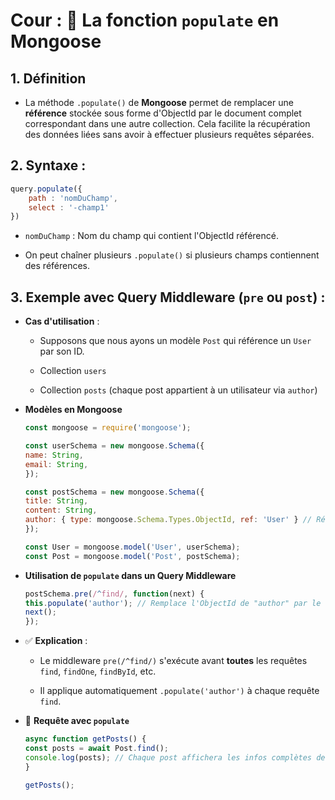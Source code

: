 # Cour :  🚀 **La fonction `populate` en Mongoose**  

## 1. **Définition**  

- La méthode `.populate()` de **Mongoose** permet de remplacer une **référence** stockée sous forme d'ObjectId par le document complet correspondant dans une autre collection. Cela facilite la récupération des données liées sans avoir à effectuer plusieurs requêtes séparées.

## 2. **Syntaxe :**  

```js
query.populate({
    path : 'nomDuChamp',
    select : '-champ1'
})
```
- `nomDuChamp` : Nom du champ qui contient l'ObjectId référencé.  

- On peut chaîner plusieurs `.populate()` si plusieurs champs contiennent des références.



## 3. **Exemple avec Query Middleware (`pre` ou `post`) :**  

- **Cas d'utilisation** : 

    - Supposons que nous ayons un modèle `Post` qui référence un `User` par son ID.  

    - Collection `users`

    - Collection `posts` (chaque post appartient à un utilisateur via `author`)

- **Modèles en Mongoose**  

    ```js
    const mongoose = require('mongoose');

    const userSchema = new mongoose.Schema({
    name: String,
    email: String,
    });

    const postSchema = new mongoose.Schema({
    title: String,
    content: String,
    author: { type: mongoose.Schema.Types.ObjectId, ref: 'User' } // Référence vers User
    });

    const User = mongoose.model('User', userSchema);
    const Post = mongoose.model('Post', postSchema);
    ```


- **Utilisation de `populate` dans un Query Middleware**  

    ```js
    postSchema.pre(/^find/, function(next) {
    this.populate('author'); // Remplace l'ObjectId de "author" par le document complet du User
    next();
    });
    ```

- ✅ **Explication** :  

    - Le middleware `pre(/^find/)` s'exécute avant **toutes** les requêtes `find`, `findOne`, `findById`, etc.

    - Il applique automatiquement `.populate('author')` à chaque requête `find`.


- 📌 **Requête avec `populate`**  

    ```js
    async function getPosts() {
    const posts = await Post.find();
    console.log(posts); // Chaque post affichera les infos complètes de l'auteur (User)
    }

    getPosts();
    ```

